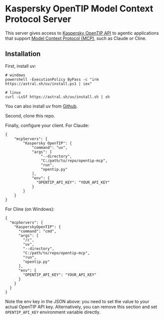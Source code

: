 # Kaspersky OpenTIP Model Context Protocol Server

This server gives access to [Kaspersky OpenTIP API](https://opentip.kaspersky.com/Help/Doc_data/WorkingWithAPI.htm) to agentic applications that support [Model Context Protocol (MCP)](http://modelcontextprotocol.io/), such as Claude or Cline.

## Installation

First, install uv:

```
# windows
powershell -ExecutionPolicy ByPass -c "irm https://astral.sh/uv/install.ps1 | iex"

# linux
curl -LsSf https://astral.sh/uv/install.sh | sh
```

You can also install uv from [Github](https://github.com/astral-sh/uv/releases).

Second, clone this repo.

Finally, configure your client. For Claude:

```
{
    "mcpServers": {
        "Kaspersky OpenTIP": {
            "command": "uv",
            "args": [
                "--directory",
                "C:/path/to/repo/opentip-mcp",
                "run",
                "opentip.py"
            ],
            "env": {
              "OPENTIP_API_KEY": "YOUR_API_KEY"
            }
        }
    }
}
```

For Cline (on Windows):
```
{
  "mcpServers": {
    "KasperskyOpenTIP": {
      "command": "cmd",
      "args": [
        "/c",
        "uv",
        "--directory",
        "C:/path/to/repo/opentip-mcp",
        "run",
        "opentip.py"
      ],
      "env": {
        "OPENTIP_API_KEY": "YOUR_API_KEY"
      }
    }
  }
}
```

Note the env key in the JSON above: you need to set the value to your actual OpenTIP API key. Alternatively, you can remove this section and set `OPENTIP_API_KEY` environment variable directly.
